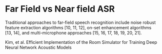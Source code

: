 
# Far Field vs Near field ASR

Traditional approaches to far-field speech recognition include noise robust feature extraction algorithms [10, 11, 12], on-set enhancement algorithms [13, 14], and multi-microphone approaches [15, 16, 17, 18, 19, 20, 21].

Kim, et al. Efficient Implementation of the Room Simulator for Training Deep Neural Network Acoustic Models 
